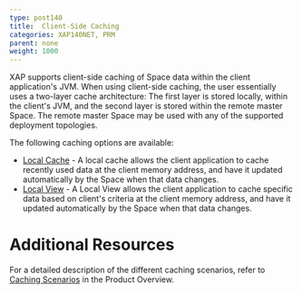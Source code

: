 ```yaml
---
type: post140
title:  Client-Side Caching
categories: XAP140NET, PRM
parent: none
weight: 1000
---
```



XAP supports client-side caching of Space data within the client application's JVM. When using client-side caching, the user essentially uses a two-layer cache architecture: The first layer is stored locally, within the client's JVM, and the second layer is stored within the remote master Space. The remote master Space may be used with any of the supported deployment topologies.


The following caching options are available:

- [Local Cache](./local-cache.html) - A local cache allows the client application to cache recently used data at the client memory address, and have it updated automatically by the Space when that data changes.
- [Local View](./local-view.html) - A Local View allows the client application to cache specific data based on client's criteria at the client memory address, and have it updated automatically by the Space when that data changes.


# Additional Resources

For a detailed description of the different caching scenarios, refer to [Caching Scenarios](../overview/caching-scenarios.html) in the Product Overview.





